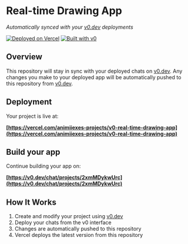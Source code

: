 # Real-time Drawing App

*Automatically synced with your [v0.dev](https://v0.dev) deployments*

[![Deployed on Vercel](https://img.shields.io/badge/Deployed%20on-Vercel-black?style=for-the-badge&logo=vercel)](https://vercel.com/animiiexes-projects/v0-real-time-drawing-app)
[![Built with v0](https://img.shields.io/badge/Built%20with-v0.dev-black?style=for-the-badge)](https://v0.dev/chat/projects/2xmMDykwUrc)

## Overview

This repository will stay in sync with your deployed chats on [v0.dev](https://v0.dev).
Any changes you make to your deployed app will be automatically pushed to this repository from [v0.dev](https://v0.dev).

## Deployment

Your project is live at:

**[https://vercel.com/animiiexes-projects/v0-real-time-drawing-app](https://vercel.com/animiiexes-projects/v0-real-time-drawing-app)**

## Build your app

Continue building your app on:

**[https://v0.dev/chat/projects/2xmMDykwUrc](https://v0.dev/chat/projects/2xmMDykwUrc)**

## How It Works

1. Create and modify your project using [v0.dev](https://v0.dev)
2. Deploy your chats from the v0 interface
3. Changes are automatically pushed to this repository
4. Vercel deploys the latest version from this repository